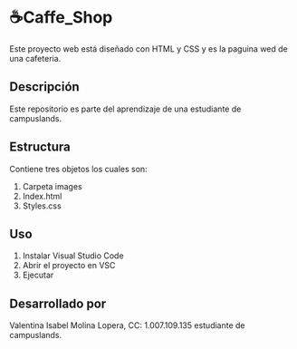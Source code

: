# ☕Caffe_Shop
Este proyecto web está diseñado con HTML y CSS y es la paguina wed de una cafeteria.

## Descripción 
Este repositorio es parte del aprendizaje de una estudiante de campuslands.

## Estructura 
Contiene tres objetos los cuales son:
1. Carpeta images
2. Index.html
3. Styles.css

## Uso 
1. Instalar Visual Studio Code
2. Abrir el proyecto en VSC
3. Ejecutar

## Desarrollado por
Valentina Isabel Molina Lopera, CC: 1.007.109.135 estudiante de campuslands.
